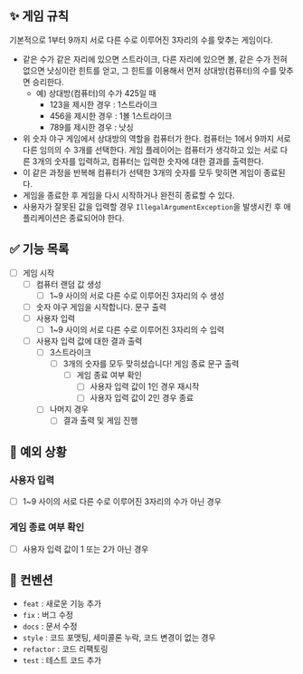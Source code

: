## ✨ 게임 규칙

기본적으로 1부터 9까지 서로 다른 수로 이루어진 3자리의 수를 맞추는 게임이다.

- 같은 수가 같은 자리에 있으면 스트라이크, 다른 자리에 있으면 볼, 같은 수가 전혀 없으면 낫싱이란 힌트를 얻고, 그 힌트를 이용해서 먼저 상대방(컴퓨터)의 수를 맞추면 승리한다.
    - 예) 상대방(컴퓨터)의 수가 425일 때
        - 123을 제시한 경우 : 1스트라이크
        - 456을 제시한 경우 : 1볼 1스트라이크
        - 789를 제시한 경우 : 낫싱
- 위 숫자 야구 게임에서 상대방의 역할을 컴퓨터가 한다. 컴퓨터는 1에서 9까지 서로 다른 임의의 수 3개를 선택한다. 게임 플레이어는 컴퓨터가 생각하고 있는 서로 다른 3개의 숫자를 입력하고, 컴퓨터는 입력한 숫자에 대한
  결과를 출력한다.
- 이 같은 과정을 반복해 컴퓨터가 선택한 3개의 숫자를 모두 맞히면 게임이 종료된다.
- 게임을 종료한 후 게임을 다시 시작하거나 완전히 종료할 수 있다.
- 사용자가 잘못된 값을 입력할 경우 `IllegalArgumentException`을 발생시킨 후 애플리케이션은 종료되어야 한다.

## ✅ 기능 목록

- [ ] 게임 시작
    - [ ] 컴퓨터 랜덤 값 생성
        - [ ] 1~9 사이의 서로 다른 수로 이루어진 3자리의 수 생성
    - [ ] 숫자 야구 게임을 시작합니다. 문구 출력
    - [ ] 사용자 입력
        - [ ] 1~9 사이의 서로 다른 수로 이루어진 3자리의 수 입력
    - [ ] 사용자 입력 값에 대한 결과 출력
        - [ ] 3스트라이크
          - [ ] 3개의 숫자를 모두 맞히셨습니다! 게임 종료 문구 출력
            - [ ] 게임 종료 여부 확인
                - [ ] 사용자 입력 값이 1인 경우 재시작
                - [ ] 사용자 입력 값이 2인 경우 종료
        - [ ] 나머지 경우
          - [ ] 결과 출력 및 게임 진행

## 🚨 예외 상황

### 사용자 입력
- [ ] 1~9 사이의 서로 다른 수로 이루어진 3자리의 수가 아닌 경우

### 게임 종료 여부 확인
- [ ] 사용자 입력 값이 1 또는 2가 아닌 경우

## 📝 컨벤션

- `feat` : 새로운 기능 추가
- `fix` : 버그 수정
- `docs` : 문서 수정
- `style` : 코드 포맷팅, 세미콜론 누락, 코드 변경이 없는 경우
- `refactor` : 코드 리팩토링
- `test` : 테스트 코드 추가